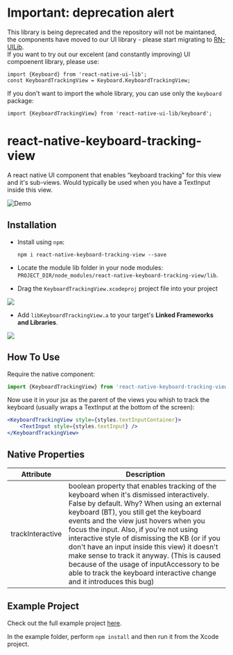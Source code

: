 # Important: deprecation alert
This library is being deprecated and the repository will not be maintaned, the components have moved to our UI library - please start migrating to [RN-UILib](https://github.com/wix/react-native-ui-lib/).  
If you want to try out our excelent (and constantly improving) UI compoenent library, please use:  
```
import {Keyboard} from 'react-native-ui-lib';
const KeyboardTrackingView = Keyboard.KeyboardTrackingView;
```
If you don't want to import the whole library, you can use only the `keyboard` package:  
```
import {KeyboardTrackingView} from 'react-native-ui-lib/keyboard';
```

# react-native-keyboard-tracking-view
A react native UI component that enables “keyboard tracking" for this view and it's sub-views. Would typically be used when you have a TextInput inside this view.

![Demo](https://github.com/wix/react-native-keyboard-tracking-view/blob/master/img/demo.gif)

## Installation

- Install using `npm`:

	```
	npm i react-native-keyboard-tracking-view --save
	```

- Locate the module lib folder in your node modules:
	`PROJECT_DIR/node_modules/react-native-keyboard-tracking-view/lib`.

- Drag the `KeyboardTrackingView.xcodeproj` project file into your project

![](https://github.com/wix/react-native-keyboard-tracking-view/blob/master/img/add_proj.png)

- Add `libKeyboardTrackingView.a` to your target's **Linked Frameworks and Libraries**.

![](https://github.com/wix/react-native-keyboard-tracking-view/blob/master/img/add_lib.png)

## How To Use
Require the native component:

```js
import {KeyboardTrackingView} from 'react-native-keyboard-tracking-view';
```

Now use it in your jsx as the parent of the views you whish to track the keyboard (usually wraps a TextInput at the bottom of the screen):

```jsx
<KeyboardTrackingView style={styles.textInputContainer}>
	<TextInput style={styles.textInput} />
</KeyboardTrackingView>
```

## Native Properties

Attribute | Description
-------- | -----------
trackInteractive | boolean property that enables tracking of the keyboard when it's dismissed interactively. False by default. Why? When using an external keyboard (BT), you still get the keyboard events and the view just hovers when you focus the input. Also, if you're not using interactive style of dismissing the KB (or if you don't have an input inside this view) it doesn't make sense to track it anyway. (This is caused because of the usage of inputAccessory to be able to track the keyboard interactive change and it introduces this bug)


## Example Project

Check out the full example project [here](https://github.com/wix/react-native-keyboard-tracking-view/tree/master/example).

In the example folder, perform `npm install` and then run it from the Xcode project.
